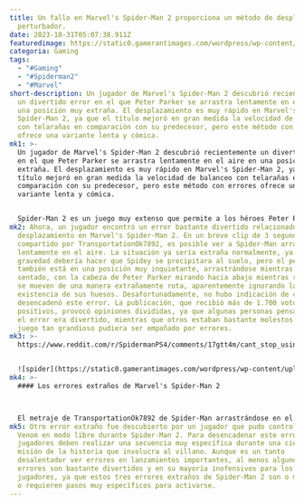 ```yaml
---
title: Un fallo en Marvel's Spider-Man 2 proporciona un método de desplazamiento
  perturbador.
date: 2023-10-31T05:07:38.911Z
featuredimage: https://static0.gamerantimages.com/wordpress/wp-content/uploads/2023/10/marvels-spider-man-2-bug-provides-a-disturbing-traversal-method.jpg?q=50&fit=contain&w=1140&h=&dpr=1.5
categoria: Gaming
tags:
  - "#Gaming"
  - "#Spiderman2"
  - "#Marvel"
short-description: Un jugador de Marvel's Spider-Man 2 descubrió recientemente
  un divertido error en el que Peter Parker se arrastra lentamente en el aire en
  una posición muy extraña. El desplazamiento es muy rápido en Marvel's
  Spider-Man 2, ya que el título mejoró en gran medida la velocidad de balanceo
  con telarañas en comparación con su predecesor, pero este método con errores
  ofrece una variante lenta y cómica.
mk1: >-
  Un jugador de Marvel's Spider-Man 2 descubrió recientemente un divertido error
  en el que Peter Parker se arrastra lentamente en el aire en una posición muy
  extraña. El desplazamiento es muy rápido en Marvel's Spider-Man 2, ya que el
  título mejoró en gran medida la velocidad de balanceo con telarañas en
  comparación con su predecesor, pero este método con errores ofrece una
  variante lenta y cómica.


  Spider-Man 2 es un juego muy extenso que permite a los héroes Peter Parker y Miles Morales explorar Nueva York en un entorno de mundo abierto completamente. Entonces, aunque Marvel's Spider-Man 2 se "doró" un mes completo antes de su lanzamiento, lo que dio a los desarrolladores tiempo para pulir el título antes del lanzamiento, todavía hay bastantes errores que se pueden encontrar durante la experiencia.
mk2: Ahora, un jugador encontró un error bastante divertido relacionado con el
  desplazamiento en Marvel's Spider-Man 2. En un breve clip de 3 segundos
  compartido por TransportationOk7892, es posible ver a Spider-Man arrastrándose
  lentamente en el aire. La situación ya sería extraña normalmente, ya que la
  gravedad debería hacer que Spidey se precipitara al suelo, pero el personaje
  también está en una posición muy inquietante, arrastrándose mientras está
  sentado, con la cabeza de Peter Parker mirando hacia abajo mientras sus pies
  se mueven de una manera extrañamente rota, aparentemente ignorando la
  existencia de sus huesos. Desafortunadamente, no hubo indicación de cómo se
  desencadenó este error. La publicación, que recibió más de 1.700 votos
  positivos, provocó opiniones divididas, ya que algunas personas pensaron que
  el error era divertido, mientras que otros estaban bastante molestos de que un
  juego tan grandioso pudiera ser empañado por errores.
mk3: >-
  https://www.reddit.com/r/SpidermanPS4/comments/17gtt4m/cant_stop_using_this_new_way_of_getting_around/?embed_host_url=https://gamerant.com/marvels-spider-man-2-bug-disturbing-travel-movement/


  ![spider](https://static0.gamerantimages.com/wordpress/wp-content/uploads/2023/10/marvels-spider-man-2-bug-provides-a-disturbing-traversal-method.jpg?q=50&fit=contain&w=1140&h=&dpr=1.5 "spider")
mk4: >-
  #### Los errores extraños de Marvel's Spider-Man 2



  El metraje de TransportationOk7892 de Spider-Man arrastrándose en el aire no fue el único error extraño que alguien encontró en el último título de Spidey. Hace unos días, otro jugador vio a Miles Morales convertirse en un cubo blanco en Spider-Man 2. El error es tan hilarante como este, ya que esencialmente reemplazó el modelo del personaje principal por un cubo blanco que se movía a la misma velocidad y podía realizar los mismos movimientos que el personaje, a pesar de no tener un cuerpo.
mk5: Otro error extraño fue descubierto por un jugador que pudo controlar a
  Venom en modo libre durante Spider-Man 2. Para desencadenar este error, los
  jugadores deben realizar una secuencia muy específica durante una cierta
  misión de la historia que involucra al villano. Aunque es un tanto
  desalentador ver errores en lanzamientos importantes, al menos algunos de los
  errores son bastante divertidos y en su mayoría inofensivos para los
  jugadores, ya que estos tres errores extraños de Spider-Man 2 son o muy raros
  o requieren pasos muy específicos para activarse.
---
```

